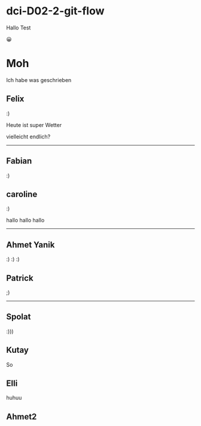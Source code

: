 # dci-D02-2-git-flow

Hallo Test

😀


# Moh

Ich habe was geschrieben


## Felix
:)

Heute ist super Wetter

vielleicht endlich?


---
## Fabian
:)

## caroline
:)

hallo hallo hallo

---

## Ahmet Yanik
:) :) :)

## Patrick
;)

---
## Spolat 

:)))

## Kutay

So

## Elli

huhuu

## Ahmet2

